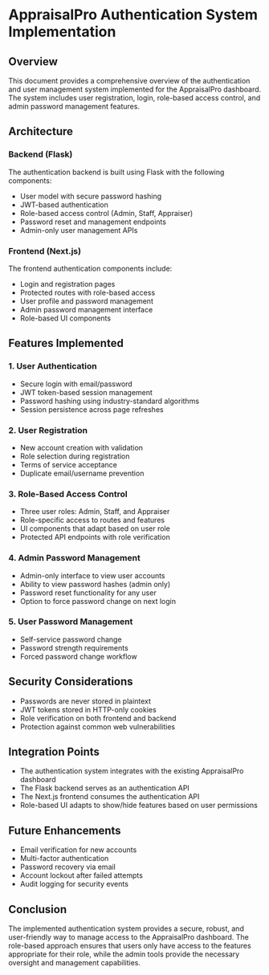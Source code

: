 # AppraisalPro Authentication System Implementation

## Overview
This document provides a comprehensive overview of the authentication and user management system implemented for the AppraisalPro dashboard. The system includes user registration, login, role-based access control, and admin password management features.

## Architecture

### Backend (Flask)
The authentication backend is built using Flask with the following components:
- User model with secure password hashing
- JWT-based authentication
- Role-based access control (Admin, Staff, Appraiser)
- Password reset and management endpoints
- Admin-only user management APIs

### Frontend (Next.js)
The frontend authentication components include:
- Login and registration pages
- Protected routes with role-based access
- User profile and password management
- Admin password management interface
- Role-based UI components

## Features Implemented

### 1. User Authentication
- Secure login with email/password
- JWT token-based session management
- Password hashing using industry-standard algorithms
- Session persistence across page refreshes

### 2. User Registration
- New account creation with validation
- Role selection during registration
- Terms of service acceptance
- Duplicate email/username prevention

### 3. Role-Based Access Control
- Three user roles: Admin, Staff, and Appraiser
- Role-specific access to routes and features
- UI components that adapt based on user role
- Protected API endpoints with role verification

### 4. Admin Password Management
- Admin-only interface to view user accounts
- Ability to view password hashes (admin only)
- Password reset functionality for any user
- Option to force password change on next login

### 5. User Password Management
- Self-service password change
- Password strength requirements
- Forced password change workflow

## Security Considerations
- Passwords are never stored in plaintext
- JWT tokens stored in HTTP-only cookies
- Role verification on both frontend and backend
- Protection against common web vulnerabilities

## Integration Points
- The authentication system integrates with the existing AppraisalPro dashboard
- The Flask backend serves as an authentication API
- The Next.js frontend consumes the authentication API
- Role-based UI adapts to show/hide features based on user permissions

## Future Enhancements
- Email verification for new accounts
- Multi-factor authentication
- Password recovery via email
- Account lockout after failed attempts
- Audit logging for security events

## Conclusion
The implemented authentication system provides a secure, robust, and user-friendly way to manage access to the AppraisalPro dashboard. The role-based approach ensures that users only have access to the features appropriate for their role, while the admin tools provide the necessary oversight and management capabilities.
